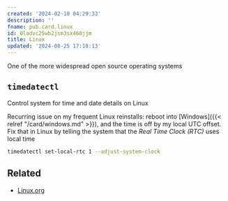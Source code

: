 ```yaml
---
created: '2024-02-10 04:29:33'
description: ''
fname: pub.card.linux
id: 0ladvc25wb2jsm3sx460jjm
title: Linux
updated: '2024-08-25 17:18:13'
---
```


One of the more widespread open source operating systems

<!--more-->

## `timedatectl`

Control system for time and date details on Linux

Recurring issue on my frequent Linux reinstalls: reboot into [Windows]({{< relref "/card/windows.md" >}}), and the time is off by my local UTC offset. Fix that in Linux by telling the system that the *Real Time Clock (RTC)* uses local time

```sh
timedatectl set-local-rtc 1 --adjust-system-clock
```

## Related

- [Linux.org](https://linux.org)